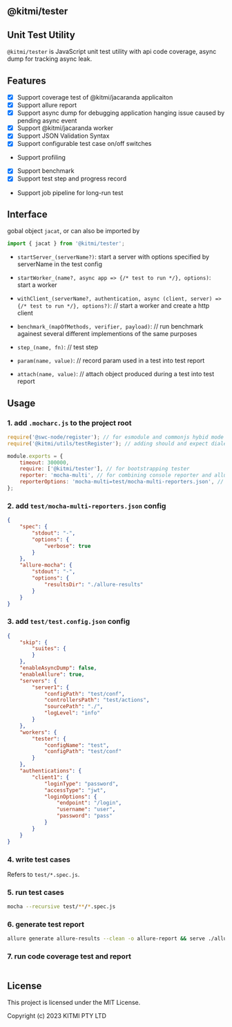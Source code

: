 ## @kitmi/tester

## Unit Test Utility

`@kitmi/tester` is JavaScript unit test utility with api code coverage, async dump for tracking async leak.

## Features

* [x] Support coverage test of @kitmi/jacaranda applicaiton 
* [x] Support allure report
* [x] Support async dump for debugging application hanging issue caused by pending async event
* [x] Support @kitmi/jacaranda worker 
* [x] Support JSON Validation Syntax
* [x] Support configurable test case on/off switches
* Support profiling 
* [x] Support benchmark 
* [x] Support test step and progress record
* Support job pipeline for long-run test

## Interface

gobal object `jacat`, or can also be imported by
```js
import { jacat } from '@kitmi/tester';
```
-   `startServer_(serverName?)`: start a server with options specified by serverName in the test config

-   `startWorker_(name?, async app => {/* test to run */}, options)`: start a worker

-   `withClient_(serverName?, authentication, async (client, server) => {/* test to run */}, options?)`: // start a worker and create a http client

-   `benchmark_(mapOfMethods, verifier, payload)`: // run benchmark againest several different implementions of the same purposes

-   `step_(name, fn)`: // test step

-   `param(name, value)`: // record param used in a test into test report

-   `attach(name, value)`: // attach object produced during a test into test report

## Usage

### 1. add `.mocharc.js` to the project root

```js
require('@swc-node/register'); // for esmodule and commonjs hybid mode
require('@kitmi/utils/testRegister'); // adding should and expect dialects for chai

module.exports = {
    timeout: 300000,
    require: ['@kitmi/tester'], // for bootstrapping tester
    reporter: 'mocha-multi', // for combining console reporter and allure reporter
    reporterOptions: 'mocha-multi=test/mocha-multi-reporters.json', // as above
};
```

### 2. add `test/mocha-multi-reporters.json` config

```json
{       
    "spec": {
        "stdout": "-",        
        "options": {
            "verbose": true
        }
    },     
    "allure-mocha": {
        "stdout": "-",
        "options": {
            "resultsDir": "./allure-results"
        }
    }
}
```

### 3. add `test/test.config.json` config

```json
{
    "skip": {
        "suites": {            
        }
    },
    "enableAsyncDump": false,
    "enableAllure": true,
    "servers": {
        "server1": {
            "configPath": "test/conf",
            "controllersPath": "test/actions",
            "sourcePath": "./",
            "logLevel": "info"
        }
    },
    "workers": {
        "tester": { 
            "configName": "test",
            "configPath": "test/conf"
        }
    },
    "authentications": {
        "client1": {
            "loginType": "password",
            "accessType": "jwt",
            "loginOptions": {
                "endpoint": "/login",
                "username": "user",
                "password": "pass"
            }
        }
    }
}
```

### 4. write test cases

Refers to `test/*.spec.js`.

### 5. run test cases

```bash
mocha --recursive test/**/*.spec.js
```

### 6. generate test report

```bash
allure generate allure-results --clean -o allure-report && serve ./allure-report
```

### 7. run code coverage test and report

```
```

## License

This project is licensed under the MIT License.

Copyright (c) 2023 KITMI PTY LTD
